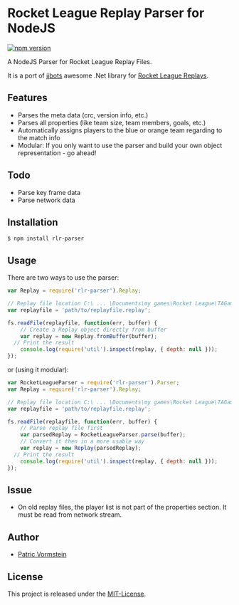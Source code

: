 # Rocket League Replay Parser for NodeJS
[![npm version](https://badge.fury.io/js/rlr-parser.svg)](https://badge.fury.io/js/rlr-parser)

A NodeJS Parser for Rocket League Replay Files.

It is a port of [jjbots](https://github.com/jjbott) awesome .Net library for [Rocket League Replays](https://github.com/jjbott/RocketLeagueReplayParser).

## Features
* Parses the meta data (crc, version info, etc.)
* Parses all properties (like team size, team members, goals, etc.)
* Automatically assigns players to the blue or orange team regarding to the match info
* Modular: If you only want to use the parser and build your own object representation - go ahead!

## Todo
* Parse key frame data
* Parse network data

## Installation

```
$ npm install rlr-parser
```

## Usage

There are two ways to use the parser:

```js
var Replay = require('rlr-parser').Replay;

// Replay file location C:\ ... \Documents\my games\Rocket League\TAGame\Demos
var replayfile = 'path/to/replayfile.replay';

fs.readFile(replayfile, function(err, buffer) {
	// Create a Replay object directly from buffer
	var replay = new Replay.fromBuffer(buffer);
  // Print the result
	console.log(require('util').inspect(replay, { depth: null }));
});
```

or (using it modular):

```js
var RocketLeagueParser = require('rlr-parser').Parser;
var Replay = require('rlr-parser').Replay;

// Replay file location C:\ ... \Documents\my games\Rocket League\TAGame\Demos
var replayfile = 'path/to/replayfile.replay';

fs.readFile(replayfile, function(err, buffer) {
	// Parse replay file first
	var parsedReplay = RocketLeagueParser.parse(buffer);
	// Convert it then in a more usable way
	var replay = new Replay(parsedReplay);
  // Print the result
	console.log(require('util').inspect(replay, { depth: null }));
});
```


## Issue
* On old replay files, the player list is not part of the properties section. It must be read from network stream.

## Author
* [Patric Vormstein](https://github.com/pvormste)

## License
This project is released under the [MIT-License](https://github.com/pvormste/rlr-parser-node/blob/master/LICENSE).

